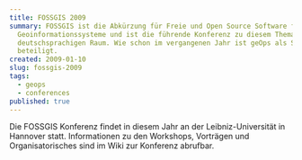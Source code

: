 ```yaml
---
title: FOSSGIS 2009
summary: FOSSGIS ist die Abkürzung für Freie und Open Source Software für
  Geoinformationssysteme und ist die führende Konferenz zu diesem Thema im
  deutschsprachigen Raum. Wie schon im vergangenen Jahr ist geOps als Sponsor
  beteiligt.
created: 2009-01-10
slug: fossgis-2009
tags:
  - geops
  - conferences
published: true
---
```


Die FOSSGIS Konferenz findet in diesem Jahr an der Leibniz-Universität in Hannover statt. Informationen zu den Workshops, Vorträgen und Organisatorisches sind im Wiki zur Konferenz abrufbar.
